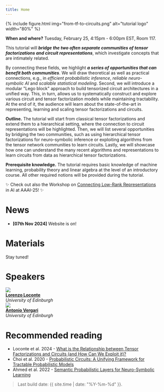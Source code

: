 ```yaml
---
title: Home
---
```


{% include figure.html img="from-tf-to-circuits.png" alt="tutorial logo" width="80%" %}

<b>When and where?</b> Tuesday, February 25, 4:15pm - 6:00pm EST, Room 117.

This tutorial will <b><i>bridge the two often separate communities of tensor factorizations and circuit representations</i></b>, which investigate concepts that are intimately related.

By connecting these fields, we highlight <b><i>a series of opportunities that can benefit both communities</i></b>.
We will draw theoretical as well as practical connections, e.g., in <cite>efficient probabilistic inference</cite>, <cite>reliable neuro-symbolic AI</cite> and <cite>scalable statistical modeling</cite>.
Second, we will introduce  a modular "Lego block" approach to build tensorized circuit architectures in a unified way. 
This, in turn, allows us to systematically construct and explore various circuit and tensor factorization models while maintaining tractability.
At the end of it, the audience will learn about the state-of-the-art in representing, learning and scaling tensor factorizations and circuits.

<b>Outline.</b> The tutorial will start from classical tensor factorizations and extend them to a hierarchical setting, where the connection to circuit representations will be highlighted. Then, we will list several opportunities by bridging the two communities, such as using hierarchical tensor factorizations for neuro-symbolic inference or exploiting algorithms from the tensor network communities to learn circuits. Lastly, we will showcase how one can understand the many recent algorithms and representations to learn circuits from data as hierarchical tensor factorizations.

<b>Prerequisite knowledge.</b>  The tutorial requires basic knowledge of machine learning, probability theory and linear algebra at the level of an introductory course.  All other required notions will be provided during the tutorial.

✨ Check out also the Workshop on <a href="https://april-tools.github.io/colorai/">Connecting Low-Rank Representations</a> in AI at AAAI-25! ✨

# News
- **[07th Nov 2024]** Website is on! 

# Materials

Stay tuned!

# Speakers

<div id="speakers">
    <div class="speaker">
        <img class="avatar" src="https://loreloc.github.io/static/propic.jpg"><br/>
        <div class="speaker-name">
        <b><a href="https://loreloc.github.io/">Lorenzo Loconte</a></b></div>
        <div class="speaker-uni">
        <i> University of Edinburgh</i>
        </div>
    </div>
    <div class="speaker">
        <img class="avatar" src="https://april-tools.github.io/images/people/aver.jpg"><br/>
        <div class="speaker-name">
        <b><a href="https://april-tools.github.io/">Antonio Vergari</a></b></div>
        <div class="speaker-uni">
        <i> University of Edinburgh</i>
        </div>
    </div>
</div>



# Recommended reading

- Loconte et al. 2024 - [What is the Relationship between Tensor Factorizations and Circuits (and How Can We Exploit it)?](https://arxiv.org/abs/2409.07953v1)
- Choi et al. 2020 - [Probabilistic Circuits: A Unifying Framework for Tractable Probabilistic Models](https://yoojungchoi.github.io/files/ProbCirc20.pdf)
- Ahmed et al. 2022 - [Semantic Probabilistic Layers for Neuro-Symbolic Learning](https://proceedings.neurips.cc/paper_files/paper/2022/hash/c182ec594f38926b7fcb827635b9a8f4-Abstract-Conference.html)

> Last build date: {{ site.time | date: "%Y-%m-%d" }}.

